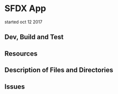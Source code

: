 # SFDX  App
started oct 12 2017

## Dev, Build and Test


## Resources


## Description of Files and Directories


## Issues


